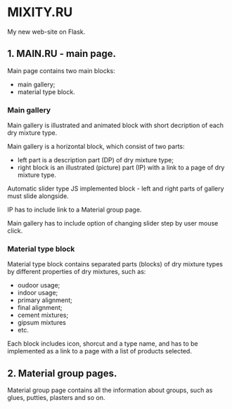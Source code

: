 # MIXITY.RU

My new web-site on Flask.

## 1. MAIN.RU - main page.

Main page contains two main blocks:
- main gallery;
- material type block.

### Main gallery

Main gallery is illustrated and animated block with short decription of each dry mixture type.

Main gallery is a horizontal block, which consist of two parts:
- left part is a description part (DP) of dry mixture type;
- right block is an illustrated (picture) part (IP) with a link to a page of dry mixture type.

Automatic slider type JS implemented block - left and right parts of gallery must slide alongside.

IP has to include link to a Material group page.

Main gallery has to include option of changing slider step by user mouse click.

### Material type block

Material type block contains separated parts (blocks) of dry mixture types by different properties of dry mixtures, such as:
- oudoor usage;
- indoor usage;
- primary alignment;
- final alignment;
- cement mixtures;
- gipsum mixtures
- etc.

Each block includes icon, shorcut and a type name, and has to be implemented as a link to a page with a list of products selected.

## 2. Material group pages.

Material group page contains all the information about groups, such as glues, putties, plasters and so on.





